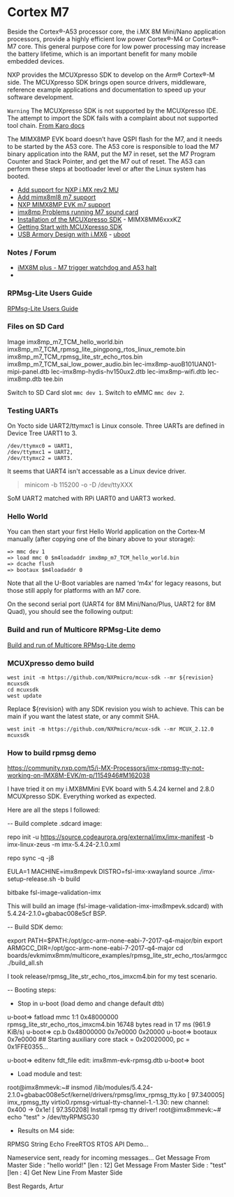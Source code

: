 # Cortex M7 

Beside the Cortex®-A53 processor core, the i.MX 8M Mini/Nano application processors, provide a highly efficient low power Cortex®-M4 or Cortex®-M7 core. This general purpose core for low power processing may increase the battery lifetime, which is an important benefit for many mobile embedded devices.

NXP provides the MCUXpresso SDK to develop on the Arm® Cortex®-M side. The MCUXpresso SDK brings open source drivers, middleware, reference example applications and documentation to speed up your software development.

`Warning` The MCUXpresso SDK is not supported by the MCUXpresso IDE. The attempt to import the SDK fails with a complaint about not supported tool chain. [From Karo docs](https://karo-electronics.github.io/docs/software-documentation/tx8/cortexm4/nxp-cm4.html)

The MIMX8MP EVK board doesn’t have QSPI flash for the M7, and it needs to be started by the A53 core. The A53 core is responsible to load the M7 binary application into the RAM, put the M7 in reset, set the M7 Program Counter and Stack Pointer, and get the M7 out of reset. The A53 can perform these steps at bootloader level or after the Linux system has booted.

- [Add support for NXP i.MX rev2 MU](https://github.com/zephyrproject-rtos/zephyr/pull/42320)
- [Add mimx8ml8 m7 support](https://github.com/zephyrproject-rtos/zephyr/pull/40293)
- [NXP MIMX8MP EVK m7 support](https://docs.zephyrproject.org/latest/boards/arm/mimx8mp_evk/doc/index.html)
- [imx8mp Problems running M7 sound card](https://community.nxp.com/t5/i-MX-Processors/imx8mp-Problems-running-M7-sound-card/m-p/1521025)
- [Installation of the MCUXpresso SDK](https://karo-electronics.github.io/docs/software-documentation/tx8/cortexm4/nxp-cm4-instSDKXpresso.html) - MIMX8MM6xxxKZ
- [Getting Start with MCUXpresso SDK](https://github.com/NXPmicro/mcux-sdk/blob/main/docs/Getting_Started.md)
- [USB Armory Design with i.MX6](https://github.com/usbarmory/usbarmory) - [uboot](https://github.com/usbarmory/usbarmory/blob/master/software/u-boot/0001-ARM-mx6-add-support-for-USB-armory-Mk-II-board.patch)

### Notes / Forum

- [iMX8M plus - M7 trigger watchdog and A53 halt](https://community.nxp.com/t5/i-MX-Processors/iMX8M-plus-M7-trigger-watchdog-and-A53-halt/m-p/1330067)
- 


### RPMsg-Lite Users Guide

[RPMsg-Lite Users Guide](https://nxpmicro.github.io/rpmsg-lite/group__rpmsg__lite.html)


### Files on SD Card

Image
imx8mp_m7_TCM_hello_world.bin
imx8mp_m7_TCM_rpmsg_lite_pingpong_rtos_linux_remote.bin
imx8mp_m7_TCM_rpmsg_lite_str_echo_rtos.bin
imx8mp_m7_TCM_sai_low_power_audio.bin
lec-imx8mp-auoB101UAN01-mipi-panel.dtb
lec-imx8mp-hydis-hv150ux2.dtb
lec-imx8mp-wifi.dtb
lec-imx8mp.dtb
tee.bin


Switch to SD Card slot `mmc dev 1`.
Switch to eMMC `mmc dev 2`.


### Testing UARTs

On Yocto side UART2/ttymxc1 is Linux console.
Three UARTs are defined in Device Tree UART1 to 3.

```
/dev/ttymxc0 = UART1, 
/dev/ttymxc1 = UART2, 
/dev/ttymxc2 = UART3.
```

It seems that UART4 isn't accessable as a Linux device driver.

> minicom -b 115200 -o -D /dev/ttyXXX


SoM UART2 matched with RPi UART0 and UART3 worked.


### Hello World

You can then start your first Hello World application on the Cortex-M manually (after copying one of the binary above to your storage):

```
=> mmc dev 1
=> load mmc 0 $m4loadaddr imx8mp_m7_TCM_hello_world.bin
=> dcache flush
=> bootaux $m4loadaddr 0
```

Note that all the U-Boot variables are named ‘m4x‘ for legacy reasons, but those still apply for platforms with an M7 core.

On the second serial port (UART4 for 8M Mini/Nano/Plus, UART2 for 8M Quad), you should see the following output:


### Build and run of Multicore RPMsg-Lite demo

[Build and run of Multicore RPMsg-Lite demo](https://karo-electronics.github.io/docs/software-documentation/tx8/cortexm4/nxp-cm4-multicore.html)


### MCUXpresso demo build

    west init -m https://github.com/NXPmicro/mcux-sdk --mr ${revision} mcuxsdk
    cd mcuxsdk
    west update
    
Replace ${revision} with any SDK revision you wish to achieve. This can be main if you want the latest state, or any commit SHA.

    west init -m https://github.com/NXPmicro/mcux-sdk --mr MCUX_2.12.0 mcuxsdk


### How to build rpmsg demo

https://community.nxp.com/t5/i-MX-Processors/imx-rpmsg-tty-not-working-on-IMX8M-EVK/m-p/1154946#M162038


I have tried it on my i.MX8MMini EVK board with 5.4.24 kernel and 2.8.0 MCUXpresso SDK. Everything worked as expected.

Here are all the steps I followed:

-- Build complete .sdcard image:

repo init -u https://source.codeaurora.org/external/imx/imx-manifest -b imx-linux-zeus -m imx-5.4.24-2.1.0.xml

repo sync -q -j8

EULA=1 MACHINE=imx8mpevk DISTRO=fsl-imx-xwayland source ./imx-setup-release.sh -b build

bitbake fsl-image-validation-imx

This will build an image (fsl-image-validation-imx-imx8mpevk.sdcard) with 5.4.24-2.1.0+gbabac008e5cf BSP.

 

-- Build SDK demo:

export PATH=$PATH:/opt/gcc-arm-none-eabi-7-2017-q4-major/bin
export ARMGCC_DIR=/opt/gcc-arm-none-eabi-7-2017-q4-major
cd boards/evkmimx8mm/multicore_examples/rpmsg_lite_str_echo_rtos/armgcc
./build_all.sh

I took release/rpmsg_lite_str_echo_rtos_imxcm4.bin for my test scenario.

 

-- Booting steps:

- Stop in u-boot (load demo and change default dtb)

u-boot=> fatload mmc 1:1 0x48000000 rpmsg_lite_str_echo_rtos_imxcm4.bin
16748 bytes read in 17 ms (961.9 KiB/s)
u-boot=> cp.b 0x48000000 0x7e0000 0x20000
u-boot=> bootaux 0x7e0000
    ## Starting auxiliary core stack = 0x20020000, pc = 0x1FFE0355...

u-boot=> editenv fdt_file
edit: imx8mm-evk-rpmsg.dtb
u-boot=> boot

- Load module and test:

root@imx8mmevk:~# insmod /lib/modules/5.4.24-2.1.0+gbabac008e5cf/kernel/drivers/rpmsg/imx_rpmsg_tty.ko
[ 97.340005] imx_rpmsg_tty virtio0.rpmsg-virtual-tty-channel-1.-1.30: new channel: 0x400 -> 0x1e!
[ 97.350208] Install rpmsg tty driver!
root@imx8mmevk:~# echo "test" > /dev/ttyRPMSG30

- Results on M4 side:

RPMSG String Echo FreeRTOS RTOS API Demo...

Nameservice sent, ready for incoming messages...
Get Message From Master Side : "hello world!" [len : 12]
Get Message From Master Side : "test" [len : 4]
Get New Line From Master Side

Best Regards,
Artur
